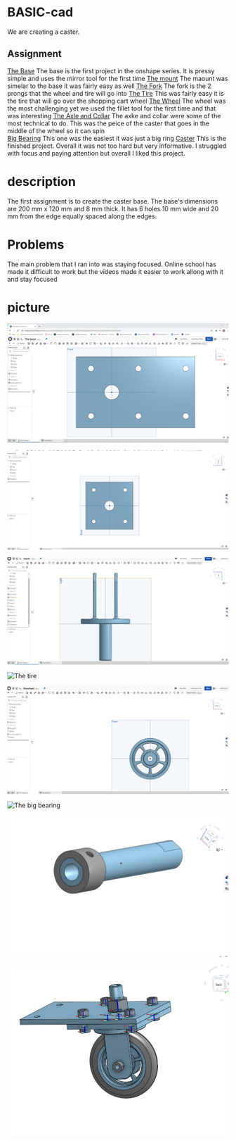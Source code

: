 # BASIC-cad


We are creating a caster.

## Assignment 
[The Base](https://cvilleschools.onshape.com/documents/8e2bde5e493e10007c8fc4ab/w/b88603fad6adbd419387d4e6/e/3536c46e86c001254a320ed9)
The base is the first project in the onshape series. It is pressy simple and uses the mirror tool for the first time 
[The mount](https://cvilleschools.onshape.com/documents/57bf0dfc9d3ff66c8b3f6263/w/21d27be0ab79dfee4de649c0/e/b558de1b4d46b44bd2398de9)
The maount was simelar to the base it was fairly easy as well 
[The Fork](https://cvilleschools.onshape.com/documents/a12a4ca3abc6ce65d41e6806/w/a855c5736b112edff0f30f3a/e/b62831699f895f0cf09ff91a)
The fork is the 2 prongs that the wheel and tire will go into
[The Tire](https://cvilleschools.onshape.com/documents/907c65746811e3b599c44969/w/e5f93073839f57ba0e314f23/e/cf10da3e43eb5f4b96e8df38)
This was fairly easy it is the tire that will go over the shopping cart wheel 
[The Wheel](https://cvilleschools.onshape.com/documents/e5d4724b5ef65eb14f83933f/w/5a3f2e773e5c37631703fffc/e/b85b33ad881c2e4c788dbb2a)
The wheel was the most challenging yet we used the fillet tool for the first time and that was interesting 
[The Axle and Collar](https://cvilleschools.onshape.com/documents/221d504666249d849708dc49/w/c233c3d6086ed21052102d41/e/cd1700ef66908ddb52d9eba2)
The axke and collar were some of the most technical to do. This was the peice of the caster that goes in the middle of the wheel so it can spin  
[Big Bearing](https://cvilleschools.onshape.com/documents/24ef65c5c296e1d60f993bd1/w/23eaebe4227943af16eb5e0d/e/2162aead66d51c773737404e)
This one was the easiest it was just a big ring
[Caster](https://cvilleschools.onshape.com/documents/810aa12aa7c425d8f94f3906/w/d2ff8fed93141be6aaf2b5f6/e/ce27c1ca830a4940bb8ef895)
This is the finished project. Overall it was not too hard but very informative. I struggled with focus and paying attention but overall I liked this project. 
# description 
The first assignment is to create the caster base.  The base's dimensions are 200 mm x 120 mm and 8 mm thick.  It has 6 holes 10 mm wide and 20 mm from the edge equally spaced along the edges.

# Problems 
The main problem that I ran into was staying focused. Online school has made it difficult to work but the videos made it easier to work allong with it and stay focused

# picture 

![The base](images/thebase.png)

![The mount](images/themount.png)


![The fork](images/thefork.png)

![The tire](images/thetire.png)

![The wheel](images/thewheel.png)

![The big bearing](images/bigbearing.png)

![the axle](images/axle.png)

![the caster](images/caster.png)
